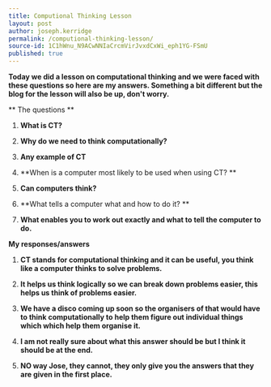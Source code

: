 ```yaml
---
title: Computional Thinking Lesson
layout: post
author: joseph.kerridge
permalink: /computional-thinking-lesson/
source-id: 1C1hWnu_N9ACwNNIaCrcmVirJvxdCxWi_eph1YG-FSmU
published: true
---
```

**Today we did a lesson on computational thinking and we were faced with these questions so here are my answers.  Something a bit different but the blog for the lesson will also be up, don't worry.**

**	The questions **

1. **What is CT?**

2. **Why do we need to think computationally?**

3. **Any example of CT**

4. **When is a computer most likely to be used when using CT? **

5. **Can computers think?**

6. **What tells a computer what and how to do it? **

7. **What enables you to work out exactly and what to tell the computer to do.**

**My responses/answers**

1. **CT stands for computational thinking and it can be useful, you think like a computer thinks to solve problems.**

2. **It helps us think logically so we can break down problems easier, this helps us think of problems easier.**

3. **We have a disco coming up soon so the organisers of that would have to think computationally to help them figure out individual things which which help them organise it.**

4. **I am not really sure about what this answer should be but I think it should be at the end.**

5. **NO way Jose, they cannot, they only give you the answers that they are given in the first place.**


